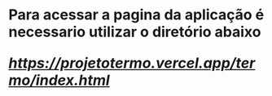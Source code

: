 <h1>Para acessar a pagina da aplicação é necessario utilizar o diretório abaixo

*https://projetotermo.vercel.app/termo/index.html*
